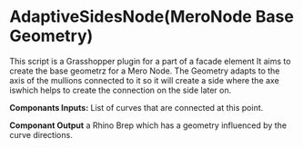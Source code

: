 # AdaptiveSidesNode(MeroNode Base Geometry)

This script is a Grasshopper plugin for a part of a facade element
It aims to create the base geometrz for a Mero Node.
The Geometry adapts to the axis of the mullions connected to it so it will create a side where the axe iswhich helps to create the connection on the side later on.

**Componants Inputs:**
List of curves that are connected at this point.

**Componant Output**
a Rhino Brep which has a geometry influenced by the curve directions.

